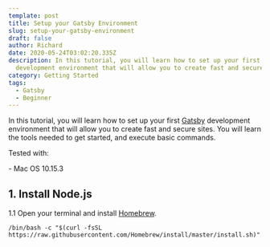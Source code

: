 ```yaml
---
template: post
title: Setup your Gatsby Environment
slug: setup-your-gatsby-environment
draft: false
author: Richard
date: 2020-05-24T03:02:20.335Z
description: In this tutorial, you will learn how to set up your first gatsby
  development environment that will allow you to create fast and secure sites.
category: Getting Started
tags:
  - Gatsby
  - Beginner
---
```

In this tutorial, you will learn how to set up your first [Gatsby](https://www.gatsbyjs.org) development environment that will allow you to create fast and secure sites. You will learn the tools needed to get started, and execute basic commands.

Tested with:

\- Mac OS 10.15.3

## 1. Install Node.js

1.1 Open your terminal and install [Homebrew](https://brew.sh).

```
/bin/bash -c "$(curl -fsSL https://raw.githubusercontent.com/Homebrew/install/master/install.sh)"
```